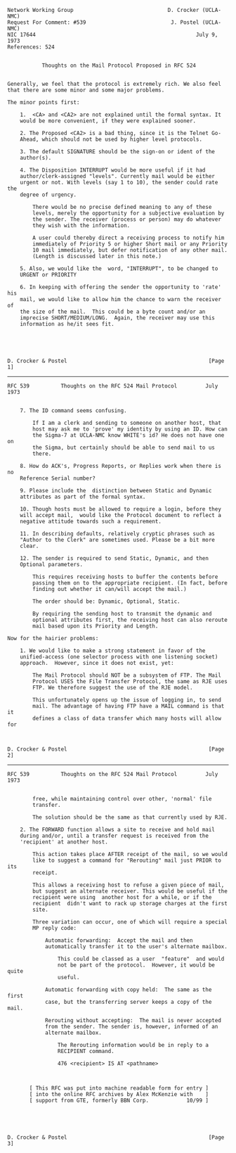     Network Working Group                              D. Crocker (UCLA-NMC)
    Request For Comment: #539                           J. Postel (UCLA-NMC)
    NIC 17644                                                   July 9, 1973
    References: 524


               Thoughts on the Mail Protocol Proposed in RFC 524


    Generally, we feel that the protocol is extremely rich. We also feel
    that there are some minor and some major problems.

    The minor points first:

        1.  <CA> and <CA2> are not explained until the formal syntax. It
        would be more convenient, if they were explained sooner.

        2. The Proposed <CA2> is a bad thing, since it is the Telnet Go-
        Ahead, which should not be used by higher level protocols.

        3. The default SIGNATURE should be the sign-on or ident of the
        author(s).

        4. The Disposition INTERRUPT would be more useful if it had
        author/clerk-assigned "levels". Currently mail would be either
        urgent or not. With levels (say 1 to 10), the sender could rate the
        degree of urgency.

            There would be no precise defined meaning to any of these
            levels, merely the opportunity for a subjective evaluation by
            the sender. The receiver (process or person) may do whatever
            they wish with the information.

            A user could thereby direct a receiving process to notify him
            immediately of Priority 5 or higher Short mail or any Priority
            10 mail immediately, but defer notification of any other mail.
            (Length is discussed later in this note.)

        5. Also, we would like the  word, "INTERRUPT", to be changed to
        URGENT or PRIORITY

        6. In keeping with offering the sender the opportunity to 'rate' his
        mail, we would like to allow him the chance to warn the receiver of
        the size of the mail.  This could be a byte count and/or an
        imprecise SHORT/MEDIUM/LONG.  Again, the receiver may use this
        information as he/it sees fit.





    D. Crocker & Postel                                             [Page 1]

------------------------------------------------------------------------

``` newpage
RFC 539          Thoughts on the RFC 524 Mail Protocol         July 1973


    7. The ID command seems confusing.

        If I am a clerk and sending to someone on another host, that
        host may ask me to 'prove' my identity by using an ID. How can
        the Sigma-7 at UCLA-NMC know WHITE's id? He does not have one on
        the Sigma, but certainly should be able to send mail to us
        there.

    8. How do ACK's, Progress Reports, or Replies work when there is no
    Reference Serial number?

    9. Please include the  distinction between Static and Dynamic
    attributes as part of the formal syntax.

    10. Though hosts must be allowed to require a login, before they
    will accept mail,  would like the Protocol document to reflect a
    negative attitude towards such a requirement.

    11. In describing defaults, relatively cryptic phrases such as
    "Author to the Clerk" are sometimes used. Please be a bit more
    clear.

    12. The sender is required to send Static, Dynamic, and then
    Optional parameters.

        This requires receiving hosts to buffer the contents before
        passing them on to the appropriate recipient. (In fact, before
        finding out whether it can/will accept the mail.)

        The order should be: Dynamic, Optional, Static.

        By requiring the sending host to transmit the dynamic and
        optional attributes first, the receiving host can also reroute
        mail based upon its Priority and Length.

Now for the hairier problems:

    1. We would like to make a strong statement in favor of the
    unified-access (one selector process with one listening socket)
    approach.  However, since it does not exist, yet:

        The Mail Protocol should NOT be a subsystem of FTP. The Mail
        Protocol USES the File Transfer Protocol, the same as RJE uses
        FTP. We therefore suggest the use of the RJE model.

        This unfortunately opens up the issue of logging in, to send
        mail. The advantage of having FTP have a MAIL command is that it
        defines a class of data transfer which many hosts will allow for



D. Crocker & Postel                                             [Page 2]
```

------------------------------------------------------------------------

``` newpage
RFC 539          Thoughts on the RFC 524 Mail Protocol         July 1973


        free, while maintaining control over other, 'normal' file
        transfer.

        The solution should be the same as that currently used by RJE.

    2. The FORWARD function allows a site to receive and hold mail
    during and/or, until a transfer request is received from the
    'recipient' at another host.

        This action takes place AFTER receipt of the mail, so we would
        like to suggest a command for "Rerouting" mail just PRIOR to its
        receipt.

        This allows a receiving host to refuse a given piece of mail,
        but suggest an alternate receiver. This would be useful if the
        recipient were using  another host for a while, or if the
        recipient  didn't want to rack up storage charges at the first
        site.

        Three variation can occur, one of which will require a special
        MP reply code:

            Automatic forwarding:  Accept the mail and then
            automatically transfer it to the user's alternate mailbox.

                This could be classed as a user  "feature"  and would
                not be part of the protocol.  However, it would be quite
                useful.

            Automatic forwarding with copy held:  The same as the first
            case, but the transferring server keeps a copy of the mail.

            Rerouting without accepting:  The mail is never accepted
            from the sender. The sender is, however, informed of an
            alternate mailbox.

                The Rerouting information would be in reply to a
                RECIPIENT command.

                476 <recipient> IS AT <pathname>



       [ This RFC was put into machine readable form for entry ]
       [ into the online RFC archives by Alex McKenzie with    ]
       [ support from GTE, formerly BBN Corp.            10/99 ]





D. Crocker & Postel                                             [Page 3]
```
